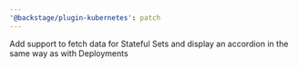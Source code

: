 ```yaml
---
'@backstage/plugin-kubernetes': patch
---
```


Add support to fetch data for Stateful Sets and display an accordion in the same way as with Deployments
